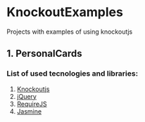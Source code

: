 # KnockoutExamples
Projects with examples of using knockoutjs

## 1. PersonalCards
### List of used tecnologies and libraries:
1. [Knockoutjs](http://knockoutjs.com/) 
2. [jQuery](https://jquery.com/)
3. [RequireJS](http://requirejs.org/)
4. [Jasmine](http://jasmine.github.io/)
